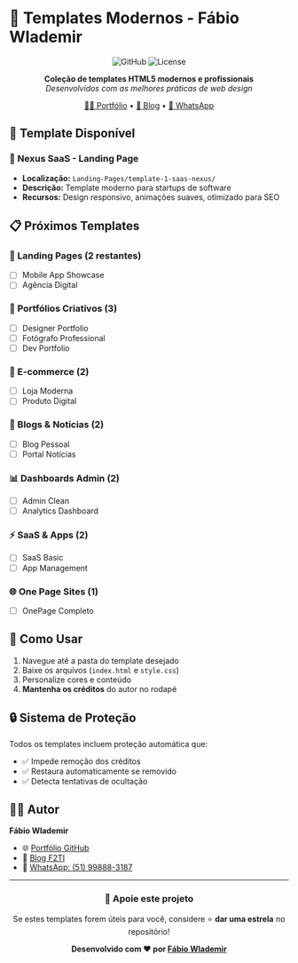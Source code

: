 # 🎨 Templates Modernos - Fábio Wlademir

<div align="center">

![GitHub](https://img.shields.io/badge/HTML5-Templates-E34F26?style=for-the-badge)
![License](https://img.shields.io/badge/License-MIT-green?style=for-the-badge)

**Coleção de templates HTML5 modernos e profissionais**  
*Desenvolvidos com as melhores práticas de web design*

[👨‍💻 Portfólio](https://fabiowlademir.github.io/) • 
[🎨 Blog](https://f2ti.blogspot.com/) • 
[📱 WhatsApp](https://wa.me/5551998883187)

</div>

## 🚀 Template Disponível

### 🎯 Nexus SaaS - Landing Page
- **Localização:** `Landing-Pages/template-1-saas-nexus/`
- **Descrição:** Template moderno para startups de software
- **Recursos:** Design responsivo, animações suaves, otimizado para SEO

## 📋 Próximos Templates

### 🎯 Landing Pages (2 restantes)
- [ ] Mobile App Showcase
- [ ] Agência Digital

### 💼 Portfólios Criativos (3)
- [ ] Designer Portfolio
- [ ] Fotógrafo Professional  
- [ ] Dev Portfolio

### 🛒 E-commerce (2)
- [ ] Loja Moderna
- [ ] Produto Digital

### 📰 Blogs & Notícias (2)
- [ ] Blog Pessoal
- [ ] Portal Notícias

### 📊 Dashboards Admin (2)
- [ ] Admin Clean
- [ ] Analytics Dashboard

### ⚡ SaaS & Apps (2)
- [ ] SaaS Basic
- [ ] App Management

### 🌐 One Page Sites (1)
- [ ] OnePage Completo

## 🚀 Como Usar

1. Navegue até a pasta do template desejado
2. Baixe os arquivos (`index.html` e `style.css`)
3. Personalize cores e conteúdo
4. **Mantenha os créditos** do autor no rodapé

## 🔒 Sistema de Proteção

Todos os templates incluem proteção automática que:
- ✅ Impede remoção dos créditos
- ✅ Restaura automaticamente se removido
- ✅ Detecta tentativas de ocultação

## 👨‍💻 Autor

**Fábio Wlademir**  
- 🌐 [Portfólio GitHub](https://fabiowlademir.github.io/)
- 🎨 [Blog F2TI](https://f2ti.blogspot.com/)
- 📱 [WhatsApp: (51) 99888-3187](https://wa.me/5551998883187)

---

<div align="center">

### 💝 Apoie este projeto

Se estes templates forem úteis para você, considere ⭐️ **dar uma estrela** no repositório!

**Desenvolvido com ❤️ por [Fábio Wlademir](https://fabiowlademir.github.io/)**

</div>
